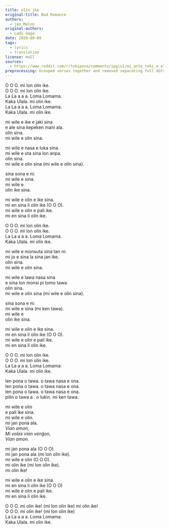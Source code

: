 ```yaml
---
title: olin ike
original-title: Bad Romance
authors:
  - jan Melon
original-authors:
  - Lady Gaga
date: 2020-09-09
tags:
  - lyrics
  - translation
license: null
sources:
  - https://www.reddit.com/r/tokipona/comments/ipgiu1/mi_ante_toki_e_olin_ike_ni_li_kalama_musi_pi_meli/
preprocessing: Grouped verses together and removed separating full dots.
---
```


O O O. mi lon olin ike.  \
O O O. mi lon olin ike.  \
La La a a a. Loma Lomama.  \
Kaka Ulala. mi olin ike.  \
La La a a a. Loma Lomama.  \
Kaka Ulala. mi olin ike.

mi wile e ike e jaki sina  \
e ale sina kepeken mani ala.  \
olin sina.  \
mi wile e olin sina.

mi wile e nasa e luka sina.  \
mi wile e uta sina lon anpa.  \
olin sina.  \
mi wile e olin sina (mi wile e olin sina).

sina sona e ni:  \
mi wile e sina.  \
mi wile e  \
olin ike sina.

mi wile e olin e ike sina.  \
mi en sina li olin ike (O O O).  \
mi wile e olin e pali ike.  \
mi en sina li olin ike.

O O O. mi lon olin ike.  \
O O O. mi lon olin ike.  \
La La a a a. Loma Lomama.  \
Kaka Ulala. mi olin ike.

mi wile e monsuta sina tan ni:  \
mi jo e sina la sina jan ike.  \
olin sina.  \
mi wile e olin sina.

mi wile e lawa nasa sina  \
e sina lon monsi pi tomo tawa.  \
olin sina.  \
mi wile e olin sina (mi wile e olin sina).

sina sona e ni:  \
mi wile e sina (mi ken tawa).  \
mi wile e  \
olin ike sina.

mi wile e olin e ike sina.  \
mi en sina li olin ike (O O O).  \
mi wile e olin e pali ike.  \
mi en sina li olin ike.

O O O. mi lon olin ike.  \
O O O. mi lon olin ike.  \
La La a a a. Loma Lomama.  \
Kaka Ulala. mi olin ike.

len pona o tawa. o tawa nasa e ona.  \
len pona o tawa. o tawa nasa e ona.  \
len pona o tawa. o tawa nasa e ona.  \
pilin o tawa a . o lukin. mi ken tawa.

mi wile e olin  \
e pali ike sina.  \
mi wile e olin.  \
mi jan pona ala.  \
*Vian amon,*  \
*Mi volas vian venĝon,*  \
*Vian amon.*

mi jan pona ala (O O O).  \
mi jan pona ala (mi lon olin ike).  \
mi wile e olin (O O O).  \
mi olin ike (mi lon olin ike).  \
mi olin ike!

mi wile e olin e ike sina.  \
mi en sina li olin ike (O O O)  \
mi wile e olin e pali ike.  \
mi en sina li olin ike.

O O O. mi olin ike! (mi lon olin ike) mi olin ike!  \
O O O. mi olin ike! (mi lon olin ike)  \
La La a a a. Loma Lomama.  \
Kaka Ulala. mi olin ike.
